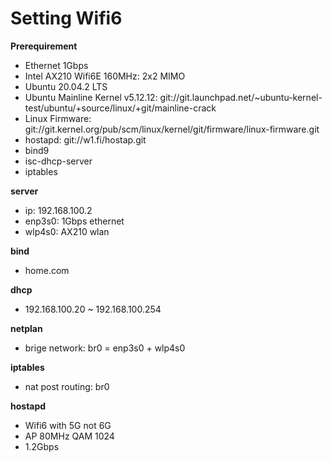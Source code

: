 # Setting Wifi6

**Prerequirement**
- Ethernet 1Gbps
- Intel AX210 Wifi6E 160MHz: 2x2 MIMO
- Ubuntu 20.04.2 LTS
- Ubuntu Mainline Kernel v5.12.12: git://git.launchpad.net/~ubuntu-kernel-test/ubuntu/+source/linux/+git/mainline-crack
- Linux Firmware: git://git.kernel.org/pub/scm/linux/kernel/git/firmware/linux-firmware.git
- hostapd: git://w1.fi/hostap.git
- bind9
- isc-dhcp-server
- iptables

**server**
- ip: 192.168.100.2
- enp3s0: 1Gbps ethernet
- wlp4s0: AX210 wlan

**bind**
- home.com

**dhcp**
- 192.168.100.20 ~ 192.168.100.254

**netplan**
- brige network: br0 = enp3s0 + wlp4s0

**iptables**
- nat post routing: br0

**hostapd**
- Wifi6 with 5G not 6G
- AP 80MHz QAM 1024
- 1.2Gbps


